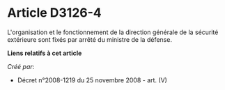 # Article D3126-4

L'organisation et le fonctionnement de la direction générale de la sécurité extérieure sont fixés par arrêté du ministre de
la défense.

**Liens relatifs à cet article**

_Créé par_:

  - Décret n°2008-1219 du 25 novembre 2008 - art. (V)
